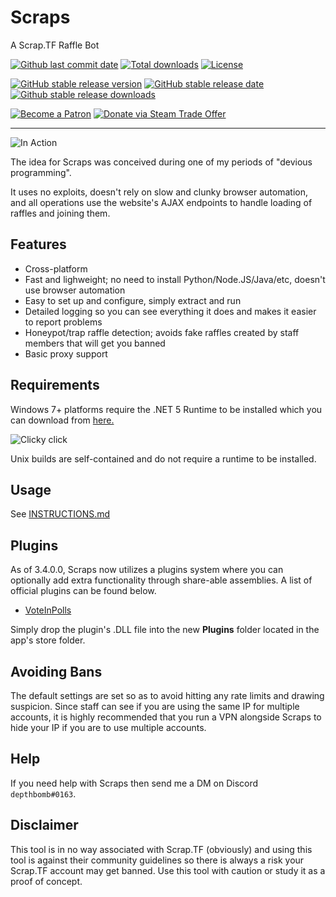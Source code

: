 # Scraps

A Scrap.TF Raffle Bot

[![Github last commit date](https://img.shields.io/github/last-commit/depthbomb/Scraps.svg?label=Updated&logo=github&style=flat-square&cacheSeconds=3600)](https://github.com/depthbomb/Scraps/commits)
[![Total downloads](https://img.shields.io/github/downloads/depthbomb/Scraps/total.svg?label=Downloads&logo=github&style=flat-square&cacheSeconds=3600)](https://github.com/depthbomb/Scraps/releases)
[![License](https://img.shields.io/github/license/depthbomb/Scraps.svg?label=License&logo=apache&style=flat-square&cacheSeconds=3600)](https://github.com/depthbomb/Scraps/blob/main/LICENSE)

[![GitHub stable release version](https://img.shields.io/github/release/depthbomb/Scraps.svg?label=Stable&logo=github&style=flat-square&cacheSeconds=3600)](https://github.com/depthbomb/Scraps/releases/latest)
[![GitHub stable release date](https://img.shields.io/github/release-date/depthbomb/Scraps.svg?label=Released&logo=github&style=flat-square&cacheSeconds=3600)](https://github.com/depthbomb/Scraps/releases/latest)
[![Github stable release downloads](https://img.shields.io/github/downloads/depthbomb/Scraps/latest/total.svg?label=Downloads&logo=github&style=flat-square&cacheSeconds=3600)](https://github.com/depthbomb/Scraps/releases/latest)

[![Become a Patron](https://img.shields.io/badge/Become%20a-Patron-F96854.svg?logo=patreon&style=flat-square&cacheSeconds=3600)](https://patreon.com/depthbomb)
[![Donate via Steam Trade Offer](https://img.shields.io/badge/Donate%20Items%20via-Steam-111111.svg?logo=steam&style=flat-square&cacheSeconds=3600)](https://steamcommunity.com/tradeoffer/new/?partner=66133073&token=cFIlCTRq)

---

![In Action](https://i.imgur.com/KRWbtbl.png)

The idea for Scraps was conceived during one of my periods of "devious programming".

It uses no exploits, doesn't rely on slow and clunky browser automation, and all operations use the website's AJAX endpoints to handle loading of raffles and joining them.

## Features

- Cross-platform
- Fast and lighweight; no need to install Python/Node.JS/Java/etc, doesn't use browser automation
- Easy to set up and configure, simply extract and run
- Detailed logging so you can see everything it does and makes it easier to report problems
- Honeypot/trap raffle detection; avoids fake raffles created by staff members that will get you banned
- Basic proxy support

## Requirements

Windows 7+ platforms require the .NET 5 Runtime to be installed which you can download from [here.](https://dotnet.microsoft.com/download/dotnet/5.0)

![Clicky click](https://i.imgur.com/yDF2FpF.png)

Unix builds are self-contained and do not require a runtime to be installed.

## Usage

See [INSTRUCTIONS.md](https://github.com/depthbomb/Scraps/blob/master/INSTRUCTIONS.md)

## Plugins

As of 3.4.0.0, Scraps now utilizes a plugins system where you can optionally add extra functionality through share-able assemblies. A list of official plugins can be found below.

- [VoteInPolls](https://github.com/depthbomb/Scraps/tree/master/Scraps.Plugins.VoteInPolls)

Simply drop the plugin's .DLL file into the new **Plugins** folder located in the app's store folder.

## Avoiding Bans

The default settings are set so as to avoid hitting any rate limits and drawing suspicion. Since staff can see if you are using the same IP for multiple accounts, it is highly recommended that you run a VPN alongside Scraps to hide your IP if you are to use multiple accounts.

## Help

If you need help with Scraps then send me a DM on Discord `depthbomb#0163`.

## Disclaimer

This tool is in no way associated with Scrap.TF (obviously) and using this tool is against their community guidelines so there is always a risk your Scrap.TF account may get banned. Use this tool with caution or study it as a proof of concept.
